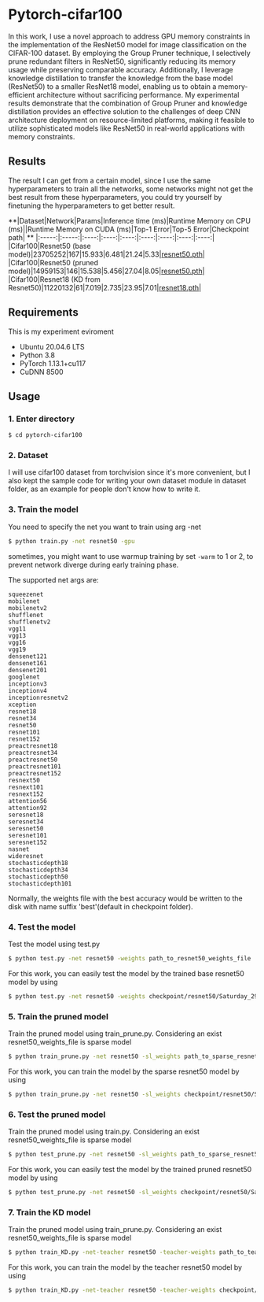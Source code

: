 # Pytorch-cifar100

In this work, I use a novel approach to address GPU memory constraints in the implementation of the ResNet50 model for image classification on the CIFAR-100 dataset. By employing the Group Pruner technique, I selectively prune redundant filters in ResNet50, significantly reducing its memory usage while preserving comparable accuracy. Additionally, I leverage knowledge distillation to transfer the knowledge from the base model (ResNet50) to a smaller ResNet18 model, enabling us to obtain a memory-efficient architecture without sacrificing performance. My experimental results demonstrate that the combination of Group Pruner and knowledge distillation provides an effective solution to the challenges of deep CNN architecture deployment on resource-limited platforms, making it feasible to utilize sophisticated models like ResNet50 in real-world applications with memory constraints.

## Results
The result I can get from a certain model, since I use the same hyperparameters to train all the networks, some networks might not get the best result from these hyperparameters, you could try yourself by finetuning the hyperparameters to get
better result.

**|Dataset|Network|Params|Inference time (ms)|Runtime Memory on CPU (ms)||Runtime Memory on CUDA (ms)|Top-1 Error|Top-5 Error|Checkpoint path|
**
|:-----:|:-----:|:----:|:----:|:----:|:----:|:----:|:----:|:----:|
|Cifar100|Resnet50 (base model)|23705252|167|15.933|6.481|21.24|5.33|[resnet50.pth](https://raw.githubusercontent.com/ngtuthanhan/pytorch-cifar100/master/checkpoint/resnet50/Saturday_29_July_2023_05h_48m_46s/resnet50-200-regular.pth)|
|Cifar100|Resnet50 (pruned model)|14959153|146|15.538|5.456|27.04|8.05|[resnet50.pth](https://raw.githubusercontent.com/ngtuthanhan/pytorch-cifar100/master/checkpoint/resnet50/Sunday_30_July_2023_11h_34m_52s/resnet50-200-regular.pth)|
|Cifar100|Resnet18 (KD from Resnet50)|11220132|61|7.019|2.735|23.95|7.01|[resnet18.pth](https://raw.githubusercontent.com/ngtuthanhan/pytorch-cifar100/master/checkpoint/resnet18/Sunday_30_July_2023_14h_29m_06s/resnet18-200-regular.pth)|


## Requirements

This is my experiment eviroment
- Ubuntu 20.04.6 LTS
- Python 3.8
- PyTorch 1.13.1+cu117
- CuDNN 8500

## Usage

### 1. Enter directory
```bash
$ cd pytorch-cifar100
```

### 2. Dataset
I will use cifar100 dataset from torchvision since it's more convenient, but I also kept the sample code for writing your own dataset module in dataset folder, as an example for people don't know how to write it.

### 3. Train the model
You need to specify the net you want to train using arg -net
```bash
$ python train.py -net resnet50 -gpu
```

sometimes, you might want to use warmup training by set ```-warm``` to 1 or 2, to prevent network
diverge during early training phase.

The supported net args are:
```
squeezenet
mobilenet
mobilenetv2
shufflenet
shufflenetv2
vgg11
vgg13
vgg16
vgg19
densenet121
densenet161
densenet201
googlenet
inceptionv3
inceptionv4
inceptionresnetv2
xception
resnet18
resnet34
resnet50
resnet101
resnet152
preactresnet18
preactresnet34
preactresnet50
preactresnet101
preactresnet152
resnext50
resnext101
resnext152
attention56
attention92
seresnet18
seresnet34
seresnet50
seresnet101
seresnet152
nasnet
wideresnet
stochasticdepth18
stochasticdepth34
stochasticdepth50
stochasticdepth101
```
Normally, the weights file with the best accuracy would be written to the disk with name suffix 'best'(default in checkpoint folder).


### 4. Test the model
Test the model using test.py
```bash
$ python test.py -net resnet50 -weights path_to_resnet50_weights_file 
```
For this work, you can easily test the model by the trained base resnet50 model by using
```bash
$ python test.py -net resnet50 -weights checkpoint/resnet50/Saturday_29_July_2023_05h_48m_46s/resnet50-200-regular.pth
```


### 5. Train the pruned model
Train the pruned model using train_prune.py. Considering an exist resnet50_weights_file is sparse model
```bash
$ python train_prune.py -net resnet50 -sl_weights path_to_sparse_resnet50_weights_file
```
For this work, you can train the model by the sparse resnet50 model by using
```bash
$ python train_prune.py -net resnet50 -sl_weights checkpoint/resnet50/Saturday_29_July_2023_05h_48m_46s/resnet50-200-regular.pth
```


### 6. Test the pruned model
Train the pruned model using train.py. Considering an exist resnet50_weights_file is sparse model
```bash
$ python test_prune.py -net resnet50 -sl_weights path_to_sparse_resnet50_weights_file -weights path_to_optimized_resnet50_weights_file
```
For this work, you can easily test the model by the trained pruned resnet50 model by using
```bash
$ python test_prune.py -net resnet50 -sl_weights checkpoint/resnet50/Saturday_29_July_2023_05h_48m_46s/resnet50-200-regular.pth -weights checkpoint/resnet50/Sunday_30_July_2023_11h_34m_52s/resnet50-200-regular.pth
```
### 7. Train the KD model
Train the pruned model using train_prune.py. Considering an exist resnet50_weights_file is sparse model
```bash
$ python train_KD.py -net-teacher resnet50 -teacher-weights path_to_teacher_resnet50_weights_file -net-student resnet18
```
For this work, you can train the model by the teacher resnet50 model by using
```bash
$ python train_KD.py -net-teacher resnet50 -teacher-weights checkpoint/resnet50/Saturday_29_July_2023_05h_48m_46s/resnet50-200-regular.pth -net-student resnet18
```

